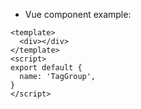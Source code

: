 - Vue component example:

```vue
<template>
  <div></div>
</template>
<script>
export default {
  name: 'TagGroup',
}
</script>
```
